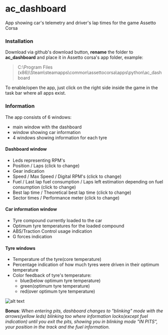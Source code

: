 # ac_dashboard

App showing car's telemetry and driver's lap times for the game Assetto Corsa

### Installation
Download via github's download button, **rename** the folder to **ac_dashboard** and place it in Assetto corsa's app folder, example:

>C:\Program Files (x86)\Steam\steamapps\common\assettocorsa\apps\python\ac_dashboard

To enable/open the app, just click on the right side inside the game in the task bar where all apps exist.

### Information
The app consists of 6 windows:
- main window with the dashboard
- window showing car information
- 4 windows showing information for each tyre

#### Dashboard window

- Leds representing RPM's
- Position / Laps (click to change)
- Gear indication
- Speed / Max Speed / Digital RPM's (click to change)
- Fuel / Last lap fuel consumption / Laps left estimation depending on fuel consumption (click to change)
- Best lap time / Theoretical best lap time (click to change)
- Sector times / Performance meter (click to change)

#### Car information window

- Tyre compound currently loaded to the car
- Optimum tyre temperatures for the loaded compound
- ABS/Traction Control usage indication
- G forces indication

#### Tyre windows

- Temperature of the tyre(core temperature)
- Percentage indication of how much tyres were driven in their optimum temperature
- Color feedback of tyre's temperature:
  - blue(below optimum tyre temperature)
  - green(optimum tyre temperature)
  - red(over optimum tyre temperature)

![alt text](https://github.com/ev-agelos/ac_dashboard/blob/master/app_ingame.jpg "Logo Title Text 1")

**Bonus**: *When entering pits, dashboard changes to "blinking" mode with the arrows(yellow leds) blinking too where information locks(except fuel indication) until you exit the pits, showing you in blinking mode "IN PITS", your position in the track and the fuel information.*
